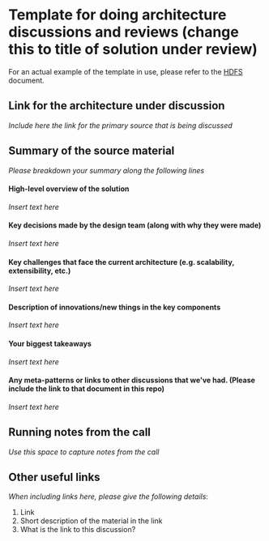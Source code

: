 # Template for doing architecture discussions and reviews (change this to title of solution under review)

For an actual example of the template in use, please refer to the [HDFS](./Discussions/HDFS.md) document.

## Link for the architecture under discussion 

*Include here the link for the primary source that is being discussed*

## Summary of the source material 

*Please breakdown your summary along the following lines*

#### High-level overview of the solution 

*Insert text here*

#### Key decisions made by the design team (along with why they were made)

*Insert text here*

#### Key challenges that face the current architecture (e.g. scalability, extensibility, etc.)

*Insert text here*

#### Description of innovations/new things in the key components 

*Insert text here*

#### Your biggest takeaways

*Insert text here*

#### Any meta-patterns or links to other discussions that we've had. (Please include the link to that document in this repo)

*Insert text here*

## Running notes from the call

*Use this space to capture notes from the call* 

## Other useful links

*When including links here, please give the following details*: 

1. Link
2. Short description of the material in the link 
3. What is the link to this discussion? 